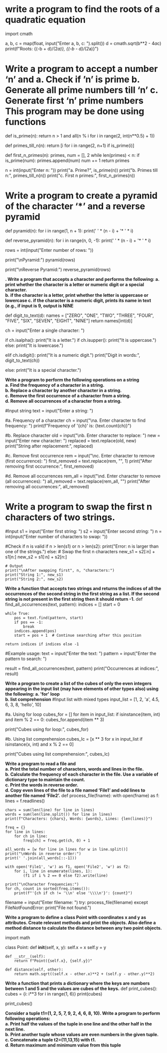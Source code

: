 # write  a program to find the roots of a quadratic equation

import cmath

a, b, c = map(float, input("Enter a, b, c: ").split())
d = cmath.sqrt(b**2 - 4*a*c)
print(f"Roots: {(-b + d)/(2*a)}, {(-b - d)/(2*a)}")


# Write a program to accept a number ‘n’ and a. Check if ’n’ is prime b. Generate all prime numbers till ‘n’ c. Generate first ‘n’ prime numbers This program may be done using functions

def is_prime(n):
    return n > 1 and all(n % i for i in range(2, int(n**0.5) + 1))

def primes_till_n(n):
    return [i for i in range(2, n+1) if is_prime(i)]

def first_n_primes(n):
    primes, num = [], 2
    while len(primes) < n:
        if is_prime(num): primes.append(num)
        num += 1
    return primes

n = int(input("Enter n: "))
print("a. Prime?", is_prime(n))
print("b. Primes till n:", primes_till_n(n))
print("c. First n primes:", first_n_primes(n))


# Write a program to create a pyramid of the character ‘*’ and a reverse pyramid 
def pyramid(n):
    for i in range(1, n + 1):
        print(' ' * (n - i) + '* ' * i)

def reverse_pyramid(n):
    for i in range(n, 0, -1):
        print(' ' * (n - i) + '* ' * i)
        
rows = int(input("Enter number of rows: "))

print("\nPyramid:")
pyramid(rows)

print("\nReverse Pyramid:")
reverse_pyramid(rows)


**. Write a program that accepts a character and performs the following: 
a. print whether the character is a letter or numeric digit or a special character.  
b. if the character is a letter, print whether the letter is uppercase or lowercase 
c. if the character is a numeric digit, prints its name in text (e.g., if input is 9, output is 
NINE**

def digit_to_text(d):
    names = ["ZERO", "ONE", "TWO", "THREE", "FOUR", 
             "FIVE", "SIX", "SEVEN", "EIGHT", "NINE"]
    return names[int(d)]

ch = input("Enter a single character: ")

if ch.isalpha():
    print("It is a letter.")
    if ch.isupper():
        print("It is uppercase.")
    else:
        print("It is lowercase.")

elif ch.isdigit():
    print("It is a numeric digit.")
    print("Digit in words:", digit_to_text(ch))

else:
    print("It is a special character.")


**Write a program to perform the following operations on a string  
a. Find the frequency of a character in a string.  
b. Replace a character by another character in a string.  
c. Remove the first occurrence of a character from a string.  
d. Remove all occurrences of a character from a string.**

#Input string
text = input("Enter a string: ")

#a. Frequency of a character
ch = input("\na. Enter character to find frequency: ")
print(f"Frequency of '{ch}' is: {text.count(ch)}")

#b. Replace character
old = input("\nb. Enter character to replace: ")
new = input("Enter new character: ")
replaced = text.replace(old, new)
print("String after replacement:", replaced)

#c. Remove first occurrence
rem = input("\nc. Enter character to remove (first occurrence): ")
first_removed = text.replace(rem, "", 1)
print("After removing first occurrence:", first_removed)

#d. Remove all occurrences
rem_all = input("\nd. Enter character to remove (all occurrences): ")
all_removed = text.replace(rem_all, "")
print("After removing all occurrences:", all_removed)


# Write a program to swap the first n characters of two strings.  
#Input
s1 = input("Enter first string: ")
s2 = input("Enter second string: ")
n = int(input("Enter number of characters to swap: "))

#Check if n is valid
if n > len(s1) or n > len(s2):
    print("Error: n is larger than one of the strings.")
else:
    # Swap the first n characters
    new_s1 = s2[:n] + s1[n:]
    new_s2 = s1[:n] + s2[n:]

    # Output
    print("\nAfter swapping first", n, "characters:")
    print("String 1:", new_s1)
    print("String 2:", new_s2)

  **Write a function that accepts two strings and returns the indices of all the occurrences of the 
second string in the first string as a list. If the second string is not present in the first string then 
it should return -1.**
def find_all_occurrences(text, pattern):
    indices = []
    start = 0

    while True:
        pos = text.find(pattern, start)
        if pos == -1:
            break
        indices.append(pos)
        start = pos + 1  # Continue searching after this position

    return indices if indices else -1


#Example usage:
text = input("Enter the text: ")
pattern = input("Enter the pattern to search: ")

result = find_all_occurrences(text, pattern)
print("Occurrences at indices:", result)

**Write a program to create a list of the cubes of only the even integers appearing in the input 
list (may have elements of other types also) using the following: 
a. 'for' loop  
b. list comprehension**
#Input list with mixed types
input_list = [1, 2, 'a', 4.5, 6, 3, 8, 'hello', 10]

#a. Using for loop
cubes_for = []
for item in input_list:
    if isinstance(item, int) and item % 2 == 0:
        cubes_for.append(item ** 3)

print("Cubes using for loop:", cubes_for)

#b. Using list comprehension
cubes_lc = [x ** 3 for x in input_list if isinstance(x, int) and x % 2 == 0]

print("Cubes using list comprehension:", cubes_lc)

**Write a program to read a file and  
a. Print the total number of characters, words and lines in the file.  
b. Calculate the frequency of each character in the file. Use a variable of dictionary type 
to maintain the count.  
c. Print the words in reverse order.  
d. Copy even lines of the file to a file named ‘File1’ and odd lines to another file named 
‘File2’.**
def process_file(fname):
    with open(fname) as f:
        lines = f.readlines()

    chars = sum(len(line) for line in lines)
    words = sum(len(line.split()) for line in lines)
    print(f"Characters: {chars}, Words: {words}, Lines: {len(lines)}")

    freq = {}
    for line in lines:
        for ch in line:
            freq[ch] = freq.get(ch, 0) + 1

    all_words = [w for line in lines for w in line.split()]
    print("\nWords in reverse order:")
    print(' '.join(all_words[::-1]))

    with open('File1', 'w') as f1, open('File2', 'w') as f2:
        for i, line in enumerate(lines, 1):
            (f1 if i % 2 == 0 else f2).write(line)

    print("\nCharacter frequencies:")
    for ch, count in sorted(freq.items()):
        print(f"'{ch if ch != '\\n' else '\\\\n'}': {count}")


filename = input("Enter filename: ")
try:
    process_file(filename)
except FileNotFoundError:
    print("File not found.")

**Write a program to define a class Point with coordinates x and y as attributes. Create 
relevant methods and print the objects. Also define a method distance to calculate the distance 
between any two point objects.**

import math

class Point:
    def __init__(self, x, y):
        self.x = x
        self.y = y
    
    def __str__(self):
        return f"Point({self.x}, {self.y})"
    
    def distance(self, other):
        return math.sqrt((self.x - other.x)**2 + (self.y - other.y)**2)

**Write a function that prints a dictionary where the keys are numbers between 1 and 5 and 
the values are cubes of the keys.**
def print_cubes():
    cubes = {i: i**3 for i in range(1, 6)}
    print(cubes)

print_cubes()


**Consider a tuple t1=(1, 2, 5, 7, 9, 2, 4, 6, 8, 10). Write a program to perform following 
operations:  
a. Print half the values of the tuple in one line and the other half in the next line.  
b. Print another tuple whose values are even numbers in the given tuple.  
c. Concatenate a tuple t2=(11,13,15) with t1.  
d. Return maximum and minimum value from this tuple**









